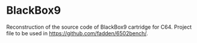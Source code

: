 # BlackBox9

Reconstruction of the source code of BlackBox9 cartridge for C64.
Project file to be used in https://github.com/fadden/6502bench/.
